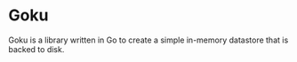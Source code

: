 # Goku

Goku is a library written in Go to create a simple in-memory datastore that is backed to disk.
